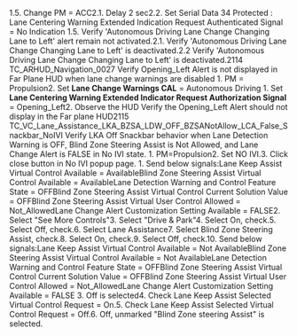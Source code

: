 1.5. Change PM = ACC2.1. Delay 2 sec2.2. Set Serial Data 34 Protected : Lane Centering Warning Extended Indication Request Authenticated Signal = No Indication 1.5. Verify 'Autonomous Driving Lane Change Changing Lane to Left' alert remain not activated.2.1. Verify 'Autonomous Driving Lane Change Changing Lane to Left' is deactivated.2.2 Verify 'Autonomous Driving Lane Change Changing Lane to Left' is deactivated.2114 TC_ARHUD_Navigation_0027 Verify Opening_Left Alert is not displayed in Far Plane HUD when lane change warnings are disabled 1. PM = Propulsion2. Set **Lane Change Warnings CAL** = Autonomous Driving 1. Set **Lane Centering Warning Extended Indicator Request Authorization Signal** = Opening_Left2. Observe the HUD Verify the Opening_Left Alert should not display in the Far plane HUD2115 TC_VC_Lane_Assistance_LKA_BZSA_LDW_OFF_BZSANotAllow_LCA_False_Snackbar_NoIVI Verify LKA Off Snackbar behavior when Lane Detection Warning is OFF, Blind Zone Steering Assist is Not Allowed, and Lane Change Alert is FALSE in No IVI state. 1. PM=Propulsion2. Set NO IVI.3. Click close button in No IVI popup page. 1. Send below signals:Lane Keep Assist Virtual Control Available = AvailableBlind Zone Steering Assist Virtual Control Available = AvailableLane Detection Warning and Control Feature State = OFFBlind Zone Steering Assist Virtual Control Current Solution Value = OFFBlind Zone Steering Assist Virtual User Control Allowed = Not_AllowedLane Change Alert Customization Setting Available = FALSE2. Select "See More Controls"3. Select "Drive & Park"4. Select On, check.5. Select Off, check.6. Select Lane Assistance7. Select Blind Zone Steering Assist, check.8. Select On, check.9. Select Off, check.10. Send below signals:Lane Keep Assist Virtual Control Available = Not AvailableBlind Zone Steering Assist Virtual Control Available = Not AvailableLane Detection Warning and Control Feature State = OFFBlind Zone Steering Assist Virtual Control Current Solution Value = OFFBlind Zone Steering Assist Virtual User Control Allowed = Not_AllowedLane Change Alert Customization Setting Available = FALSE 3. Off is selected4. Check Lane Keep Assist Selected Virtual Control Request = On.5. Check Lane Keep Assist Selected Virtual Control Request = Off.6. Off, unmarked "Blind Zone steering Assist" is selected.